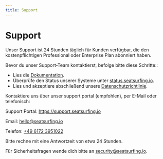 ```yaml
---
title: Support
---
```


# Support

Unser Support ist 24 Stunden täglich für Kunden verfügbar, die den kostenpflichtigen Professional oder Enterprise Plan abonniert haben.

Bevor du unser Support-Team kontaktierst, befolge bitte diese Schritte::

- Lies die [Dokumentation](/docs).
- Überprüfe den Status unserer Systeme unter [status.seatsurfing.io](https://status.seatsurfing.io).
- Lies und akzeptiere abschließend unsere [Datenschutzrichtlinie](/privacy-policy).

Kontaktiere uns über unser support portal (empfohlen), per E-Mail oder telefonisch:

Support Portal: https://support.seatsurfing.io

Email: hello@seatsurfing.io

Telefon: <a href="tel:+4961723951022">+49 6172 3951022</a>

Bitte rechne mit eine Antwortzeit von etwa 24 Stunden.

Für Sicherheitsfragen wende dich bitte an security@seatsurfing.io.
